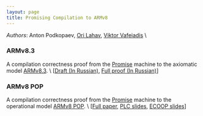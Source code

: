 ```yaml
---
layout: page
title: Promising Compilation to ARMv8
---
```

_Authors_: Anton Podkopaev, [Ori Lahav](https://people.mpi-sws.org/~orilahav/), [Viktor Vafeiadis](https://people.mpi-sws.org/~viktor/) \\

### ARMv8.3
A compilation correctness proof from the [Promise](http://sf.snu.ac.kr/promise-concurrency/) machine to
the axiomatic model [ARMv8.3](http://www.cl.cam.ac.uk/~pes20/armv8-mca/). \\
[[Draft (In Russian)](https://drive.google.com/file/d/18uKTXswnpW5TVdgjLr2e0EvdSIFZYa4J/view?usp=sharing),
 [Full proof (In Russian)](https://drive.google.com/open?id=1l0v7XB2PMCcq-y18oJaIIUiHTN3NU_C9)]

### ARMv8 POP
A compilation correctness proof from the [Promise](http://sf.snu.ac.kr/promise-concurrency/) machine to the operational model
[ARMv8 POP](http://www.cl.cam.ac.uk/~sf502/popl16/index.html). \\
[[Full paper](https://drive.google.com/file/d/0B3UPtzTx9FB1eVdDMl9wVVgyUzA/view?usp=sharing),
 [PLC slides](https://drive.google.com/open?id=0B3UPtzTx9FB1bVc4UC1SaHhmQ2s),
 [ECOOP slides](https://drive.google.com/open?id=0B3UPtzTx9FB1SW1EMGt4aFAtcGc)]
